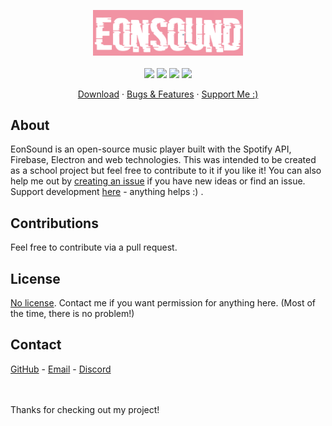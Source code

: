 <p align="center">
    <img width="240" src="./app/assets/eonsound.png">
    <br><br>
    <img src="https://img.shields.io/badge/version-1.6.x-e218f5?style=for-the-badge" />
    <img src="https://img.shields.io/github/issues/r0hin/eonsound?style=for-the-badge" />
    <img src="https://img.shields.io/github/stars/r0hin/eonsound?style=for-the-badge" />
    <img src="https://img.shields.io/badge/hotel%3f-trivago-e21w8s?style=for-the-badge" />
</p>

<p align="center">
    <a href="https://github.com/r0hin/eonsound/releases/latest">Download</a>
    ·
    <a href="https://github.com/r0hin/eonsound/issues">Bugs & Features</a>
    ·
    <a href="https://r0h.in/zoonk/i.html?s=vTnhtXO9HstKoh8sTIlI">Support Me :)</a>

</p>

## About
EonSound is an open-source music player built with the Spotify API, Firebase, Electron and web technologies. This was intended to be created as a school project but feel free to contribute to it if you like it! You can also help me out by <a href="https://github.com/r0hin/echo/issues">creating an issue</a> if you have new ideas or find an issue. Support development <a href="https://r0h.in/zoonk/i.html?s=vTnhtXO9HstKoh8sTIlI">here</a> - anything helps :) .

## Contributions
Feel free to contribute via a pull request.

## License
<a href="https://choosealicense.com/no-permission/">No license</a>. Contact me if you want permission for anything here. (Most of the time, there is no problem!)

## Contact
<a href="https://github.com/r0hin">GitHub</a> - <a href="mailto:me@r0h.in">Email</a> - <a href="https://r0h.in/discord">Discord</a>

<br><br>
Thanks for checking out my project!